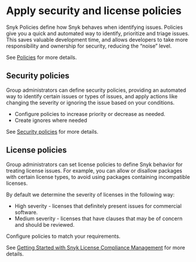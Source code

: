# Apply security and license policies

Snyk Policies define how Snyk behaves when identifying issues. Policies give you a quick and automated way to identify, prioritize and triage issues. This saves valuable development time, and allows developers to take more responsibility and ownership for security, reducing the “noise” level.

See [Policies](../../../manage-risk/policies/) for more details.

## Security policies

Group administrators can define security policies, providing an automated way to identify certain issues or types of issues, and apply actions like changing the severity or ignoring the issue based on your conditions.

* Configure policies to increase priority or decrease as needed.
* Create ignores where needed

See [Security policies](../../../manage-risk/policies/security-policies/) for more details.

## License policies

Group administrators can set license policies to define Snyk behavior for treating license issues. For example, you can allow or disallow packages with certain license types, to avoid using packages containing incompatible licenses.

By default we determine the severity of licenses in the following way:

* High severity - licenses that definitely present issues for commercial software.
* Medium severity - licenses that have clauses that may be of concern and should be reviewed.

Configure policies to match your requirements.

See [Getting Started with Snyk License Compliance Management](../../../scan-using-snyk/snyk-open-source/scan-open-source-libraries-and-licenses/snyk-license-compliance-management.md) for more details.
